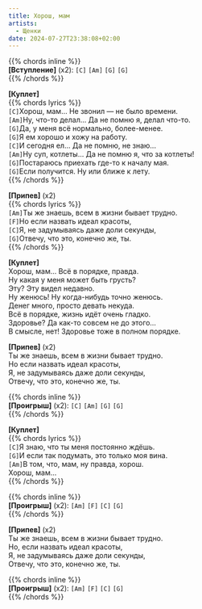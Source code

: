 ```yaml
---
title: Хорош, мам
artists: 
  - Щенки
date: 2024-07-27T23:38:08+02:00
---
```


{{% chords inline %}}  
**[Вступление]** (х2): `[C]` `[Am]` `[G]` `[G]`  
{{% /chords %}}

**[Куплет]**  
{{% chords lyrics %}}  
`[C]`Хорош, мам... Не звонил — не было времени.  
`[Am]`Ну, что-то делал... Да не помню я, делал что-то.  
`[G]`Да, у меня всё нормально, более-менее.  
`[G]`Я ем хорошо и хожу на работу.  
`[C]`И сегодня ел... Да не помню, не знаю...  
`[Am]`Ну суп, котлеты... Да не помню я, что за котлеты!  
`[G]`Постараюсь приехать где-то к началу мая.  
`[G]`Если получится. Ну или ближе к лету.  
{{% /chords %}}

**[Припев]** (х2)  
{{% chords lyrics %}}  
`[Am]`Ты же знаешь, всем в жизни бывает трудно.  
`[F]`Но если назвать идеал красоты,  
`[C]`Я, не задумываясь даже доли секунды,  
`[G]`Отвечу, что это, конечно же, ты.  
{{% /chords %}}

**[Куплет]**  
Хорош, мам... Всё в порядке, правда.  
Ну какая у меня может быть грусть?  
Эту? Эту видел недавно.  
Ну женюсь! Ну когда-нибудь точно женюсь.  
Денег много, просто девать некуда.  
Всё в порядке, жизнь идёт очень гладко.  
Здоровье? Да как-то совсем не до этого...  
В смысле, нет! Здоровье тоже в полном порядке.

**[Припев]** (х2)  
Ты же знаешь, всем в жизни бывает трудно.  
Но если назвать идеал красоты,  
Я, не задумываясь даже доли секунды,  
Отвечу, что это, конечно же, ты.

{{% chords inline %}}  
**[Проигрыш]** (х2): `[C]` `[Am]` `[G]` `[G]`  
{{% /chords %}}

**[Куплет]**  
{{% chords lyrics %}}  
`[C]`Я знаю, что ты меня постоянно ждёшь.  
`[G]`И если так подумать, это только моя вина.  
`[Am]`В том, что, мам, ну правда, хорош.  
Хорош, мам...  
{{% /chords %}}

{{% chords inline %}}  
**[Проигрыш]** (х2): `[Am]` `[F]` `[C]` `[G]`  
{{% /chords %}}

**[Припев]** (х2)  
Ты же знаешь, всем в жизни бывает трудно.  
Но, если назвать идеал красоты,  
Я, не задумываясь даже доли секунды,  
Отвечу, что это, конечно же, ты.

{{% chords inline %}}  
**[Проигрыш]** (х2): `[Am]` `[F]` `[C]` `[G]`  
{{% /chords %}}
